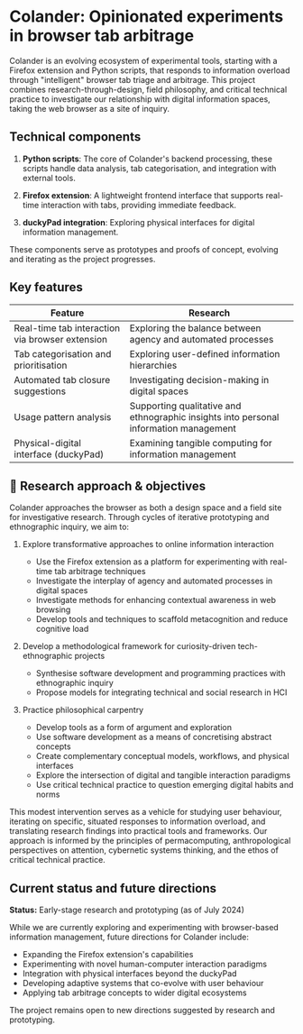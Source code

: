 # Colander: Opinionated experiments in browser tab arbitrage

Colander is an evolving ecosystem of experimental tools, starting with a Firefox extension and Python scripts, that responds to information overload through "intelligent" browser tab triage and arbitrage. This project combines research-through-design, field philosophy, and critical technical practice to investigate our relationship with digital information spaces, taking the web browser as a site of inquiry.


## Technical components

1. **Python scripts**: The core of Colander's backend processing, these scripts handle data analysis, tab categorisation, and integration with external tools.

2. **Firefox extension**: A lightweight frontend interface that supports real-time interaction with tabs, providing immediate feedback.

3. **duckyPad integration**: Exploring physical interfaces for digital information management.

These components serve as prototypes and proofs of concept, evolving and iterating as the project progresses.


## Key features

| Feature                               | Research                                                                              |
| ------------------------------------- | ------------------------------------------------------------------------------------- |
| Real-time tab interaction via browser extension | Exploring the balance between agency and automated processes |
| Tab categorisation and prioritisation | Exploring user-defined information hierarchies                                        |
| Automated tab closure suggestions     | Investigating decision-making in digital spaces                             |
| Usage pattern analysis                | Supporting qualitative and ethnographic insights into personal information management |
| Physical-digital interface (duckyPad) | Examining tangible computing for information management |


## 🔬 Research approach & objectives

Colander approaches the browser as both a design space and a field site for investigative research. Through cycles of iterative prototyping and ethnographic inquiry, we aim to:

1. Explore transformative approaches to online information interaction
	- Use the Firefox extension as a platform for experimenting with real-time tab arbitrage techniques
	- Investigate the interplay of agency and automated processes in digital spaces
	- Investigate methods for enhancing contextual awareness in web browsing
	- Develop tools and techniques to scaffold metacognition and reduce cognitive load

2. Develop a methodological framework for curiosity-driven tech-ethnographic projects
	- Synthesise software development and programming practices with ethnographic inquiry
	- Propose models for integrating technical and social research in HCI

3. Practice philosophical carpentry
	- Develop tools as a form of argument and exploration
	- Use software development as a means of concretising abstract concepts
	- Create complementary conceptual models, workflows, and physical interfaces
	- Explore the intersection of digital and tangible interaction paradigms
	- Use critical technical practice to question emerging digital habits and norms

This modest intervention serves as a vehicle for studying user behaviour, iterating on specific, situated responses to information overload, and translating research findings into practical tools and frameworks. Our approach is informed by the principles of permacomputing, anthropological perspectives on attention, cybernetic systems thinking, and the ethos of critical technical practice.


## Current status and future directions

**Status:** Early-stage research and prototyping (as of July 2024)

While we are currently exploring and experimenting with browser-based information management, future directions for Colander include:

- Expanding the Firefox extension's capabilities
- Experimenting with novel human-computer interaction paradigms
- Integration with physical interfaces beyond the duckyPad
- Developing adaptive systems that co-evolve with user behaviour
- Applying tab arbitrage concepts to wider digital ecosystems

The project remains open to new directions suggested by research and prototyping.